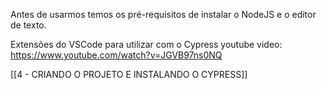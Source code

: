 Antes de usarmos temos os pré-requisitos de instalar o NodeJS e o editor de texto.

Extensões do VSCode para utilizar com o Cypress youtube video: https://www.youtube.com/watch?v=JGVB97ns0NQ

[[4 - CRIANDO O PROJETO E INSTALANDO O CYPRESS]]